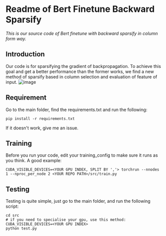 # Readme of Bert Finetune Backward Sparsify
*This is our source code of Bert finetune with backward sparsify in column form way.*
## Introduction
Our code is for sparsifying the gradient of backpropagation. To achieve this goal and get a better performance than the former works, we find a new method of sparsify based in column selection and evaluation of feature of input.
![image](https://github.com/jybxie123/bert_finetune_sparsify/assets/66007115/f1eceb16-632a-44bd-ad4b-334cb803a838)




## Requirement
Go to the main folder, find the requirements.txt and run the following:
```
pip install -r requirements.txt
```
If it doesn't work, give me an issue.
## Training
Before you run your code, edit your training_config to make sure it runs as you think.
A good example:
```
CUDA_VISIBLE_DEVICES=<YOUR GPU INDEX, SPLIT BY ','> torchrun --nnodes 1 --nproc_per_node 2 <YOUR REPO PATH>/src/train.py
```

##  Testing
Testing is quite simple, just go to the main folder, and run the following script:
```
cd src
# if you need to specialise your gpu, use this method: CUDA_VISIBLE_DEVICES=<YOUR GPU INDEX>
python test.py
```



